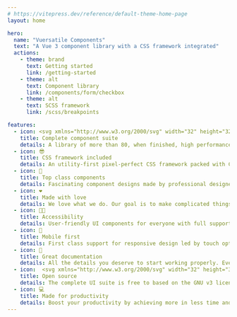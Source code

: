 ```yaml
---
# https://vitepress.dev/reference/default-theme-home-page
layout: home

hero:
  name: "Vuersatile Components"
  text: "A Vue 3 component library with a CSS framework integrated"
  actions:
    - theme: brand
      text: Getting started
      link: /getting-started
    - theme: alt
      text: Component library
      link: /components/form/checkbox
    - theme: alt
      text: SCSS framework
      link: /scss/breakpoints

features:
  - icon: <svg xmlns="http://www.w3.org/2000/svg" width="32" height="32"><g fill="none"><path fill="url(#a)" d="m29.884 6.146-13.142 23.5a.714.714 0 0 1-1.244.005L2.096 6.148a.714.714 0 0 1 .746-1.057l13.156 2.352a.714.714 0 0 0 .253 0l12.881-2.348a.714.714 0 0 1 .752 1.05z"/><path fill="url(#b)" d="M22.264 2.007 12.54 3.912a.357.357 0 0 0-.288.33l-.598 10.104a.357.357 0 0 0 .437.369l2.707-.625a.357.357 0 0 1 .43.42l-.804 3.939a.357.357 0 0 0 .454.413l1.672-.508a.357.357 0 0 1 .454.414l-1.279 6.187c-.08.387.435.598.65.267l.143-.222 7.925-15.815a.357.357 0 0 0-.387-.51l-2.787.537a.357.357 0 0 1-.41-.45l1.818-6.306a.357.357 0 0 0-.412-.45z"/><defs><linearGradient id="a" x1="6" x2="235" y1="33" y2="344" gradientTransform="translate(1.34 1.894) scale(.07142)" gradientUnits="userSpaceOnUse"><stop stop-color="#41D1FF"/><stop offset="1" stop-color="#BD34FE"/></linearGradient><linearGradient id="b" x1="194.651" x2="236.076" y1="8.818" y2="292.989" gradientTransform="translate(1.34 1.894) scale(.07142)" gradientUnits="userSpaceOnUse"><stop stop-color="#FFEA83"/><stop offset=".083" stop-color="#FFDD35"/><stop offset="1" stop-color="#FFA800"/></linearGradient></defs></g></svg>
    title: Complete component suite
    details: A library of more than 80, when finished, high performance customizable beautifully crafted web components for all your needs.
  - icon: 😎
    title: CSS framework included
    details: An utility-first pixel-perfect CSS framework packed with CSS classes and SCSS utilities that can be used to composed to build any design.
  - icon: 📝
    title: Top class components
    details: Fascinating component designs made by professional designers and crafted by Vue Experts with PUG & SCSS.
  - icon: ❤️
    title: Made with love
    details: We love what we do. Our goal is to make complicated things simple. Let us help you do what you love.
  - icon: 🧑‍🦯 
    title: Accessibility
    details: User-friendly UI components for everyone with full support for Web Content Accessibility Guidelines (WCAG).
  - icon: 📱
    title: Mobile first
    details: First class support for responsive design led by touch optimized elements.
  - icon: 📄
    title: Great documentation
    details: All the details you deserve to start working properly. Every star-pilot needs a good manual.
  - icon:  <svg xmlns="http://www.w3.org/2000/svg" width="32" height="32"><path fill="#41b883" d="M24.4 3.925H30l-14 24.15L2 3.925h10.71l3.29 5.6 3.22-5.6Z"/><path fill="#41b883" d="m2 3.925 14 24.15 14-24.15h-5.6L16 18.415 7.53 3.925Z"/><path fill="#35495e" d="M7.53 3.925 16 18.485l8.4-14.56h-5.18L16 9.525l-3.29-5.6Z"/></svg>
    title: Open source
    details: The complete UI suite is free to based on the GNU v3 license and the source code is available at GitHub.
  - icon: 💻
    title: Made for productivity
    details: Boost your productivity by achieving more in less time and accomplish amazing results. Inputs are auto self-validating
---
```


